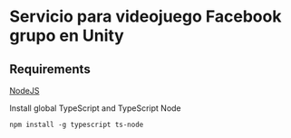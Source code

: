 # Servicio para videojuego Facebook grupo en Unity


## Requirements

[NodeJS](https://nodejs.org/en/)

Install global TypeScript and TypeScript Node

```
npm install -g typescript ts-node
```